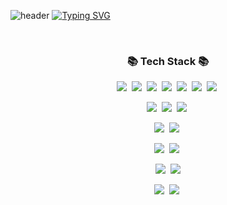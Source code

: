 ![header](https://capsule-render.vercel.app/api?color=gradient)
[![Typing SVG](https://readme-typing-svg.demolab.com?font=Alkatra&weight=600&size=30&duration=1&pause=1&center=true&color=CFB9F7&multiline=true&repeat=false&random=false&width=435&lines=Welcome+to+Seula's+GitHub!👋)](https://git.io/typing-svg)


<div align="center">
</div>
<br/>
<h3 align="center">📚 Tech Stack 📚</h3>
<p align="center">
    <img src="https://img.shields.io/badge/HTML5-E34F26?style=flat-square&logo=HTML5&logoColor=white"/>&nbsp 
    <img src="https://img.shields.io/badge/CSS3-1572B6?style=flat-square&logo=css3&logoColor=white"/>&nbsp 
    <img src="https://img.shields.io/badge/SASS-CC6699?style=flat-square&logo=sass&logoColor=white"/>&nbsp 
    <img src="https://img.shields.io/badge/Javascript-ffb13b?style=flat-square&logo=javascript&logoColor=white"/>&nbsp 
    <img src ="https://img.shields.io/badge/Bootstrap-7952B3?style=flat-square&logo=bootstrap&logoColor=white"/>&nbsp
    <img src="https://img.shields.io/badge/-React-61DAFB?logo=react&logoColor=white&style=flat-square"/>&nbsp
    <img src="https://img.shields.io/badge/JQuery-0769AD?style=flat-square&logo=jquery&logoColor=white"/>&nbsp
</p>
<p align="center">
    <img src="https://img.shields.io/badge/JAVA-0769AD?style=flat-square&logo=java&logoColor=white"/>&nbsp
    <img src="https://img.shields.io/badge/Spring-6DB33F?style=flat-square&logo=spring&logoColor=white"/>&nbsp 
    <img src="https://img.shields.io/badge/SpringBoot-6DB33F?style=flat-square&logo=springboot&logoColor=white"/>&nbsp  
</p>
<p align="center">
    <img src="https://img.shields.io/badge/MySQL-4479A1?style=flat-square&logo=mysql&logoColor=white"/>&nbsp  
    <img src="https://img.shields.io/badge/H2-4479A1?style=flat-square&logo=h2&logoColor=white"/>&nbsp 
</p>
<p align="center">
  <img src="https://img.shields.io/badge/Intellij IDEA-000000?style=flat-square&logo=intellijidea&logoColor=white"/>&nbsp 
  <img src="https://img.shields.io/badge/Visual%20Studio%20Code-007ACC?style=flat-square&logo=visualstudiocode&logoColor=white"/>&nbsp 
</p>
<p align="center">
  <img src="https://img.shields.io/badge/Git-F05032?style=flat-square&logo=git&logoColor=white"/>&nbsp
  <img src="https://img.shields.io/badge/GitHub-181717?style=flat-square&logo=github&logoColor=white"/>
</p>
<p align="center">
  <img src="https://img.shields.io/badge/Figma-F24E1E?style=flat-square&logo=figma&logoColor=white"/>&nbsp
  <img src="https://img.shields.io/badge/Notion-000000?style=flat-square&logo=notion&logoColor=white"/>&nbsp
</p>
<br/>  



<!--
**jeeseulah/jeeseulah** is a ✨ _special_ ✨ repository because its `README.md` (this file) appears on your GitHub profile.

Here are some ideas to get you started:

- 🔭 I’m currently working on ...
- 🌱 I’m currently learning ...
- 👯 I’m looking to collaborate on ...
- 🤔 I’m looking for help with ...
- 💬 Ask me about ...
- 📫 How to reach me: ...
- 😄 Pronouns: ...
- ⚡ Fun fact: ...
-->
